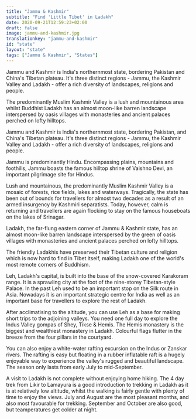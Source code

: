 ```yaml
---
title: "Jammu & Kashmir"
subtitle: "Find 'Little Tibet' in Ladakh"
date: 2020-09-21T12:59:23+02:00
draft: false
image: jammu-and-kashmir.jpg
translationkey: "jammu-and-kashmir"
id: "state"
layout: "state"
tags: ["Jammu & Kashmir", "States"] 
---
```


Jammu and Kashmir is India's northernmost state, bordering Pakistan and China's Tibetan plateau. It's three distinct regions - Jammu, the Kashmir Valley and Ladakh - offer a rich diversity of landscapes, religions and people.

The predominantly Muslim Kashmir Valley is a lush and mountainous area whilst Buddhist Ladakh has an almost moon-like barren landscape interspersed by oasis villages with monasteries and ancient palaces perched on lofty hilltops.



Jammu and Kashmir is India's northernmost state, bordering Pakistan, and China's Tibetan plateau. It's three distinct regions - Jammu, the Kashmir Valley and Ladakh - offer a rich diversity of landscapes, religions and people.

Jammu is predominantly Hindu. Encompassing plains, mountains and foothills, Jammu boasts the famous hilltop shrine of Vaishno Devi, an important pilgrimage site for Hindus.

Lush and mountainous, the predominantly Muslim Kashmir Valley is a mosaic of forests, rice fields, lakes and waterways. Tragically, the state has been out of bounds for travellers for almost two decades as a result of an armed insurgency by Kashmiri separatists. Today, however, calm is returning and travellers are again flocking to stay on the famous houseboats on the lakes of Srinagar.

Ladakh, the far-flung eastern corner of Jammu & Kashmir state, has an almost moon-like barren landscape interspersed by the green of oasis villages with monasteries and ancient palaces perched on lofty hilltops.

The friendly Ladakhis have preserved their Tibetan culture and religion which is now hard to find in Tibet itself, making Ladakh one of the world's most remote corners of Buddhism.

Leh, Ladakh's capital, is built into the base of the snow-covered Karakoram range. It is a sprawling city at the foot of the nine-storey Tibetan-style Palace. In the past Leh used to be an important stop on the Silk route in Asia. Nowadays it is an important strategic centre for India as well as an important base for travellers to explore the rest of Ladakh.

After acclimatising to the altitude, you can use Leh as a base for making short trips to the adjoining valleys. You need one full day to explore the Indus Valley gompas of Shey, Tikse & Hemis. The Hemis monastery is the biggest and wealthiest monastery in Ladakh. Colourful flags flutter in the breeze from the four pillars in the courtyard.

You can also enjoy a white-water rafting excursion on the Indus or Zanskar rivers. The rafting is easy but floating in a rubber inflatable raft is a hugely enjoyable way to experience the valley's rugged and beautiful landscape. The season only lasts from early July to mid-September.

A visit to Ladakh is not complete without enjoying home hiking. The 4 day trek from Likir to Lamayura is a good introduction to trekking in Ladakh as it is at relatively low altitude, whilst the walking is fairly gentle with plenty of time to enjoy the views. July and August are the most pleasant months, and also most favourable for trekking. September and October are also good, but teamperatures get colder at night.
